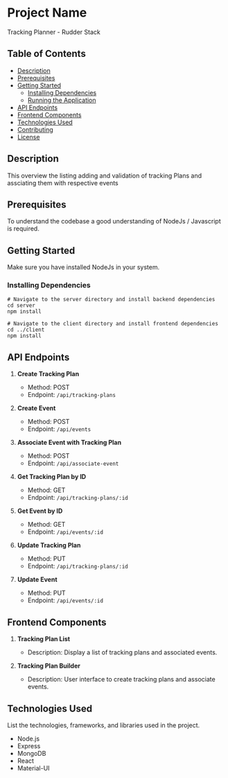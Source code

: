 # Project Name

Tracking Planner - Rudder Stack

## Table of Contents

- [Description](#description)
- [Prerequisites](#prerequisites)
- [Getting Started](#getting-started)
  - [Installing Dependencies](#installing-dependencies)
  - [Running the Application](#running-the-application)
- [API Endpoints](#api-endpoints)
- [Frontend Components](#frontend-components)
- [Technologies Used](#technologies-used)
- [Contributing](#contributing)
- [License](#license)

## Description

This overview the listing adding and validation of tracking Plans and assciating them with respective events

## Prerequisites

To understand the codebase a good understanding of NodeJs / Javascript is required.

## Getting Started

Make sure you have installed NodeJs in your system.

### Installing Dependencies

```
# Navigate to the server directory and install backend dependencies
cd server
npm install

# Navigate to the client directory and install frontend dependencies
cd ../client
npm install

```

## API Endpoints

1. **Create Tracking Plan**
   - Method: POST
   - Endpoint: `/api/tracking-plans`

2. **Create Event**
   - Method: POST
   - Endpoint: `/api/events`

3. **Associate Event with Tracking Plan**
   - Method: POST
   - Endpoint: `/api/associate-event`

4. **Get Tracking Plan by ID**
   - Method: GET
   - Endpoint: `/api/tracking-plans/:id`

5. **Get Event by ID**
   - Method: GET
   - Endpoint: `/api/events/:id`

6. **Update Tracking Plan**
   - Method: PUT
   - Endpoint: `/api/tracking-plans/:id`

7. **Update Event**
   - Method: PUT
   - Endpoint: `/api/events/:id`

## Frontend Components

1. **Tracking Plan List**
   - Description: Display a list of tracking plans and associated events.

2. **Tracking Plan Builder**
   - Description: User interface to create tracking plans and associate events.

## Technologies Used

List the technologies, frameworks, and libraries used in the project.

- Node.js
- Express
- MongoDB
- React
- Material-UI

